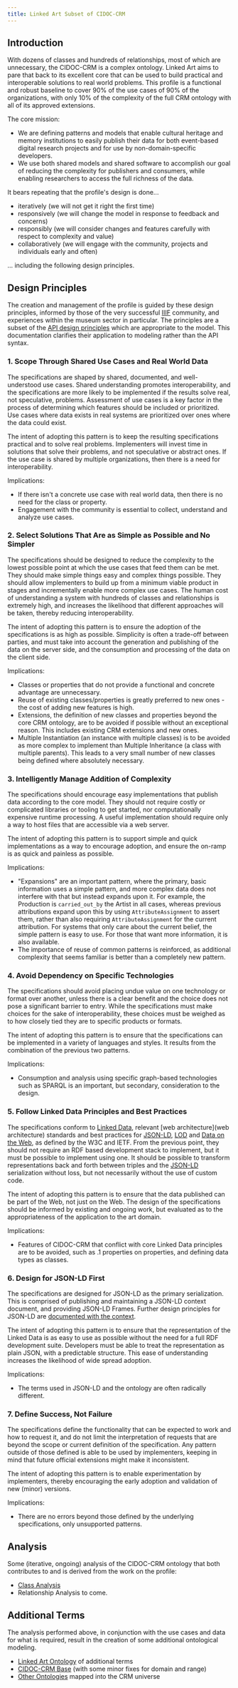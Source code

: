 ```yaml
---
title: Linked Art Subset of CIDOC-CRM 
---
```


## Introduction

With dozens of classes and hundreds of relationships, most of which are unnecessary, the CIDOC-CRM is a complex ontology. Linked Art aims to pare that back to its excellent core that can be used to build practical and interoperable solutions to real world problems.  This profile is a functional and robust baseline to cover 90% of the use cases of 90% of the organizations, with only 10% of the complexity of the full CRM ontology with all of its approved extensions.

The core mission:

  * We are defining patterns and models that enable cultural heritage and memory institutions to easily publish their data for both event-based digital research projects and for use by non-domain-specific developers.
  * We use both shared models and shared software to accomplish our goal of reducing the complexity for publishers and consumers, while enabling researchers to access the full richness of the data.

It bears repeating that the profile's design is done...

  * iteratively (we will not get it right the first time)
  * responsively (we will change the model in response to feedback and concerns)
  * responsibly (we will consider changes and features carefully with respect to complexity and value)
  * collaboratively (we will engage with the community, projects and individuals early and often)

... including the following design principles.

## Design Principles

The creation and management of the profile is guided by these design principles, informed by those of the very successful [IIIF](http://iiif.io/api/annex/notes/design_patterns/) community, and experiences within the museum sector in particular. The principles are a subset of the [API design principles](/api/1.0/principles/) which are appropriate to the model. This documentation clarifies their application to modeling rather than the API syntax.

### 1. Scope Through Shared Use Cases and Real World Data

The specifications are shaped by shared, documented, and well-understood use cases. Shared understanding promotes interoperability, and the specifications are more likely to be implemented if the results solve real, not speculative, problems. Assessment of use cases is a key factor in the process of determining which features should be included or prioritized. Use cases where data exists in real systems are prioritized over ones where the data could exist.

The intent of adopting this pattern is to keep the resulting specifications practical and to solve real problems.  Implementers will invest time in solutions that solve their problems, and not speculative or abstract ones.  If the use case is shared by multiple organizations, then there is a need for interoperability. 

Implications:

  * If there isn't a concrete use case with real world data, then there is no need for the class or property. 
  * Engagement with the community is essential to collect, understand and analyze use cases.


### 2. Select Solutions That Are as Simple as Possible and No Simpler

The specifications should be designed to reduce the complexity to the lowest possible point at which the use cases that feed them can be met.  They should make simple things easy and complex things possible.  They should allow implementers to build up from a minimum viable product in stages and incrementally enable more complex use cases. The human cost of understanding a system with hundreds of classes and relationships is extremely high, and increases the likelihood that different approaches will be taken, thereby reducing interoperability.

The intent of adopting this pattern is to ensure the adoption of the specifications is as high as possible. Simplicity is often a trade-off between parties, and must take into account the generation and publishing of the data on the server side, and the consumption and processing of the data on the client side.

Implications:

  * Classes or properties that do not provide a functional and concrete advantage are unnecessary.
  * Reuse of existing classes/properties is greatly preferred to new ones - the cost of adding new features is high.
  * Extensions, the definition of new classes and properties beyond the core CRM ontology, are to be avoided if possible without an exceptional reason. This includes existing CRM extensions and new ones.
  * Multiple Instantiation (an instance with multiple classes) is to be avoided as more complex to implement than Multiple Inheritance (a class with multiple parents). This leads to a very small number of new classes being defined where absolutely necessary.

### 3.  Intelligently Manage Addition of Complexity

The specifications should encourage easy implementations that publish data according to the core model. They should not require costly or complicated libraries or tooling to get started, nor computationally expensive runtime processing. A useful implementation should require only a way to host files that are accessible via a web server.

The intent of adopting this pattern is to support simple and quick implementations as a way to encourage adoption, and ensure the on-ramp is as quick and painless as possible.

Implications:

  * "Expansions" are an important pattern, where the primary, basic information uses a simple pattern, and more complex data does not interfere with that but instead expands upon it. For example, the Production is `carried_out_by` the Artist in all cases, whereas previous attributions expand upon this by using `AttributeAssignment` to assert them, rather than also requiring `AttributeAssignment` for the current attribution. For systems that only care about the current belief, the simple pattern is easy to use. For those that want more information, it is also available.
  * The importance of reuse of common patterns is reinforced, as additional complexity that seems familiar is better than a completely new pattern.


### 4. Avoid Dependency on Specific Technologies

The specifications should avoid placing undue value on one technology or format over another, unless there is a clear benefit and the choice does not pose a significant barrier to entry.  While the specifications must make choices for the sake of interoperability, these choices must be weighed as to how closely tied they are to specific products or formats. 

The intent of adopting this pattern is to ensure that the specifications can be implemented in a variety of languages and styles.  It results from the combination of the previous two patterns.

Implications:

  * Consumption and analysis using specific graph-based technologies such as SPARQL is an important, but secondary, consideration to the design.  

### 5. Follow Linked Data Principles and Best Practices

The specifications conform to [Linked Data](https://en.wikipedia.org/wiki/Linked_data), relevant [web architecture](web architecture) standards and best practices for [JSON-LD](http://json-ld.org/spec/latest/json-ld-api-best-practices/), [LOD](https://www.w3.org/TR/ld-bp/) and [Data on the Web](https://www.w3.org/TR/dwbp/), as defined by the W3C and IETF. From the previous point, they should not require an RDF based development stack to implement, but it must be possible to implement using one.  It should be possible to transform representations back and forth between triples and the [JSON-LD](/model/jsonld/) serialization without loss, but not necessarily without the use of custom code.

The intent of adopting this pattern is to ensure that the data published can be part of the Web, not just on the Web. The design of the specifications should be informed by existing and ongoing work, but evaluated as to the appropriateness of the application to the art domain.

Implications:

  * Features of CIDOC-CRM that conflict with core Linked Data principles are to be avoided, such as .1 properties on properties, and defining data types as classes.


### 6. Design for JSON-LD First

The specifications are designed for JSON-LD as the primary serialization. This is comprised of publishing and maintaining a JSON-LD context document, and providing JSON-LD Frames. Further design principles for JSON-LD are [documented with the context](/model/jsonld/#context-design).

The intent of adopting this pattern is to ensure that the representation of the Linked Data is as easy to use as possible without the need for a full RDF development suite.  Developers must be able to treat the representation as plain JSON, with a predictable structure.  This ease of understanding increases the likelihood of wide spread adoption.

Implications:

  * The terms used in JSON-LD and the ontology are often radically different. 

### 7. Define Success, Not Failure

The specifications define the functionality that can be expected to work and how to request it, and do not limit the interpretation of requests that are beyond the scope or current definition of the specification.  Any pattern outside of those defined is able to be used by implementers, keeping in mind that future official extensions might make it inconsistent.  

The intent of adopting this pattern is to enable experimentation by implementers, thereby encouraging the early adoption and validation of new (minor) versions.

Implications:

  * There are no errors beyond those defined by the underlying specifications, only unsupported patterns. 


## Analysis

Some (iterative, ongoing) analysis of the CIDOC-CRM ontology that both contributes to and is derived from the work on the profile:

* [Class Analysis](class_analysis)
* Relationship Analysis to come.


## Additional Terms

The analysis performed above, in conjunction with the use cases and data for what is required, result in the creation of some additional ontological modeling.

* [Linked Art Ontology](/ns/terms/) of additional terms
* [CIDOC-CRM Base](ontologies/cidoc.rdf) (with some minor fixes for domain and range)
* [Other Ontologies](ontologies/linkedart_crm_enhancements.rdf) mapped into the CRM universe
